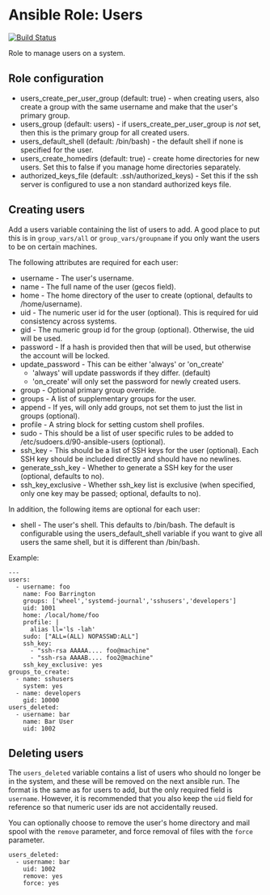 # Ansible Role: Users

[![Build Status](https://travis-ci.com/davidalger/ansible-role-users.svg?branch=master)](https://travis-ci.com/davidalger/ansible-role-users)

Role to manage users on a system.

## Role configuration

* users_create_per_user_group (default: true) - when creating users, also
  create a group with the same username and make that the user's primary
  group.
* users_group (default: users) - if users_create_per_user_group is _not_ set,
  then this is the primary group for all created users.
* users_default_shell (default: /bin/bash) - the default shell if none is
  specified for the user.
* users_create_homedirs (default: true) - create home directories for new
  users. Set this to false if you manage home directories separately.
* authorized_keys_file (default: .ssh/authorized_keys) - Set this if the
  ssh server is configured to use a non standard authorized keys file.

## Creating users

Add a users variable containing the list of users to add. A good place to put
this is in `group_vars/all` or `group_vars/groupname` if you only want the
users to be on certain machines.

The following attributes are required for each user:

* username - The user's username.
* name - The full name of the user (gecos field).
* home - The home directory of the user to create (optional, defaults to /home/username).
* uid - The numeric user id for the user (optional). This is required for uid consistency
  across systems.
* gid - The numeric group id for the group (optional). Otherwise, the
  uid will be used.
* password - If a hash is provided then that will be used, but otherwise the
  account will be locked.
* update_password - This can be either 'always' or 'on_create'
  - 'always' will update passwords if they differ. (default)
  - 'on_create' will only set the password for newly created users.
* group - Optional primary group override.
* groups - A list of supplementary groups for the user.
* append - If yes, will only add groups, not set them to just the list in groups (optional).
* profile - A string block for setting custom shell profiles.
* sudo - This should be a list of user specific rules to be added to /etc/sudoers.d/90-ansible-users (optional).
* ssh_key - This should be a list of SSH keys for the user (optional). Each SSH key
  should be included directly and should have no newlines.
* generate_ssh_key - Whether to generate a SSH key for the user (optional, defaults to no).
* ssh_key_exclusive - Whether ssh_key list is exclusive (when specified, only one key may be passed; optional, defaults to no).

In addition, the following items are optional for each user:

* shell - The user's shell. This defaults to /bin/bash. The default is
  configurable using the users_default_shell variable if you want to give all
  users the same shell, but it is different than /bin/bash.

Example:

    ---
    users:
      - username: foo
        name: Foo Barrington
        groups: ['wheel','systemd-journal','sshusers','developers']
        uid: 1001
        home: /local/home/foo
        profile: |
          alias ll='ls -lah'
        sudo: ["ALL=(ALL) NOPASSWD:ALL"]
        ssh_key:
          - "ssh-rsa AAAAA.... foo@machine"
          - "ssh-rsa AAAAB.... foo2@machine"
        ssh_key_exclusive: yes
    groups_to_create:
      - name: sshusers
        system: yes
      - name: developers
        gid: 10000
    users_deleted:
      - username: bar
        name: Bar User
        uid: 1002

## Deleting users

The `users_deleted` variable contains a list of users who should no longer be
in the system, and these will be removed on the next ansible run. The format
is the same as for users to add, but the only required field is `username`.
However, it is recommended that you also keep the `uid` field for reference so
that numeric user ids are not accidentally reused.

You can optionally choose to remove the user's home directory and mail spool with
the `remove` parameter, and force removal of files with the `force` parameter.

    users_deleted:
      - username: bar
        uid: 1002
        remove: yes
        force: yes
